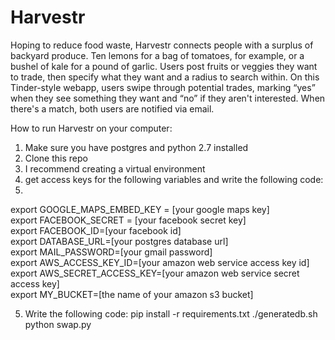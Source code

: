 Harvestr
========

Hoping to reduce food waste, Harvestr connects people with a surplus of backyard produce.  Ten lemons for a bag of tomatoes, for example, or a bushel of kale for a pound of garlic. Users post fruits or veggies they want to trade, then specify what they want and a radius to search within. On this Tinder-style webapp, users swipe through potential trades, marking “yes” when they see something they want and “no” if they aren't interested. When there's a match, both users are notified via email.

How to run Harvestr on your computer:

1. Make sure you have postgres and python 2.7 installed 
2. Clone this repo
3. I recommend creating a virtual environment
4. get access keys for the following variables and write the following code:
5. 
export GOOGLE_MAPS_EMBED_KEY = [your google maps key]<br/>
export FACEBOOK_SECRET = [your facebook secret key]<br/>
export FACEBOOK_ID=[your facebook id]<br/>
export DATABASE_URL=[your postgres database url]<br/>
export MAIL_PASSWORD=[your gmail password]<br/>
export AWS_ACCESS_KEY_ID=[your amazon web service access key id]<br/>
export AWS_SECRET_ACCESS_KEY=[your amazon web service secret access key]<br/>
export MY_BUCKET=[the name of your amazon s3 bucket]<br/>
  
5. Write the following code:
pip install -r requirements.txt
./generatedb.sh
python swap.py 

